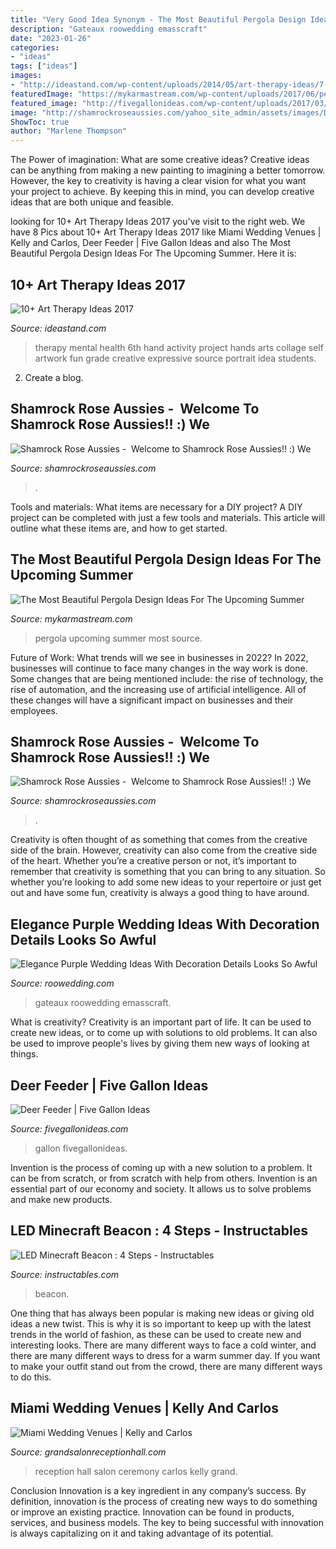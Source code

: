 ```yaml
---
title: "Very Good Idea Synonym - The Most Beautiful Pergola Design Ideas For The Upcoming Summer"
description: "Gateaux roowedding emasscraft"
date: "2023-01-26"
categories:
- "ideas"
tags: ["ideas"]
images:
- "http://ideastand.com/wp-content/uploads/2014/05/art-therapy-ideas/7-art-therapy-ideas.jpg"
featuredImage: "https://mykarmastream.com/wp-content/uploads/2017/06/pergola-4.jpg"
featured_image: "http://fivegallonideas.com/wp-content/uploads/2017/03/fivegallonddeerfeeder-533x800.jpg"
image: "http://shamrockroseaussies.com/yahoo_site_admin/assets/images/DSC_0246.41175523_std.JPG"
ShowToc: true
author: "Marlene Thompson"
---
```



The Power of imagination: What are some creative ideas?
Creative ideas can be anything from making a new painting to imagining a better tomorrow. However, the key to creativity is having a clear vision for what you want your project to achieve. By keeping this in mind, you can develop creative ideas that are both unique and feasible.

	

		
looking for 10+ Art Therapy Ideas 2017 you've visit to the right web. We have 8 Pics about 10+ Art Therapy Ideas 2017 like Miami Wedding Venues | Kelly and Carlos, Deer Feeder | Five Gallon Ideas and also The Most Beautiful Pergola Design Ideas For The Upcoming Summer. Here it is:
		
    
## 10+ Art Therapy Ideas 2017

<img loading=lazy src="http://ideastand.com/wp-content/uploads/2014/05/art-therapy-ideas/7-art-therapy-ideas.jpg" onerror="this.onerror=null;this.src='https://tse1.mm.bing.net/th?id=OIP.wQEH2vgbHV2iGNyH8PIO5AHaKJ&amp;pid=15.1';" alt="10+ Art Therapy Ideas 2017">

_Source: ideastand.com_

>therapy mental health 6th hand activity project hands arts collage self artwork fun grade creative expressive source portrait idea students. 

	

2. Create a blog.

    
## Shamrock Rose Aussies - ﻿﻿﻿ Welcome To Shamrock Rose Aussies!! :) We

<img loading=lazy src="http://shamrockroseaussies.com/yahoo_site_admin/assets/images/DSC_0644.231175850_std.JPG" onerror="this.onerror=null;this.src='https://tse3.mm.bing.net/th?id=OIP.lAHs6FyOLWsFrdoPttWq_gHaE-&amp;pid=15.1';" alt="Shamrock Rose Aussies - ﻿﻿﻿ Welcome to Shamrock Rose Aussies!! :) We">

_Source: shamrockroseaussies.com_

>. 

	

Tools and materials: What items are necessary for a DIY project?
A DIY project can be completed with just a few tools and materials. This article will outline what these items are, and how to get started.

    
## The Most Beautiful Pergola Design Ideas For The Upcoming Summer

<img loading=lazy src="https://mykarmastream.com/wp-content/uploads/2017/06/pergola-4.jpg" onerror="this.onerror=null;this.src='https://tse3.mm.bing.net/th?id=OIP.J3MYKT9KJrXkmDZM9uGu4QHaIQ&amp;pid=15.1';" alt="The Most Beautiful Pergola Design Ideas For The Upcoming Summer">

_Source: mykarmastream.com_

>pergola upcoming summer most source. 

	

Future of Work: What trends will we see in businesses in 2022?
In 2022, businesses will continue to face many changes in the way work is done. Some changes that are being mentioned include: the rise of technology, the rise of automation, and the increasing use of artificial intelligence. All of these changes will have a significant impact on businesses and their employees.

    
## Shamrock Rose Aussies - ﻿﻿﻿ Welcome To Shamrock Rose Aussies!! :) We

<img loading=lazy src="http://shamrockroseaussies.com/yahoo_site_admin/assets/images/DSC_0246.41175523_std.JPG" onerror="this.onerror=null;this.src='https://tse1.mm.bing.net/th?id=OIP.Ybvy9pTnv6NBulXCS1a1xwHaE-&amp;pid=15.1';" alt="Shamrock Rose Aussies - ﻿﻿﻿ Welcome to Shamrock Rose Aussies!! :) We">

_Source: shamrockroseaussies.com_

>. 

	

Creativity is often thought of as something that comes from the creative side of the brain. However, creativity can also come from the creative side of the heart. Whether you’re a creative person or not, it’s important to remember that creativity is something that you can bring to any situation. So whether you’re looking to add some new ideas to your repertoire or just get out and have some fun, creativity is always a good thing to have around.

    
## Elegance Purple Wedding Ideas With Decoration Details Looks So Awful

<img loading=lazy src="https://roowedding.com/wp-content/uploads/2017/05/purple-candle-lit-decor.jpg" onerror="this.onerror=null;this.src='https://tse1.mm.bing.net/th?id=OIP.qTVdGyF-4Tp-8SioiKwo4wHaLG&amp;pid=15.1';" alt="Elegance Purple Wedding Ideas With Decoration Details Looks So Awful">

_Source: roowedding.com_

>gateaux roowedding emasscraft. 

	

What is creativity?
Creativity is an important part of life. It can be used to create new ideas, or to come up with solutions to old problems. It can also be used to improve people's lives by giving them new ways of looking at things.

    
## Deer Feeder | Five Gallon Ideas

<img loading=lazy src="http://fivegallonideas.com/wp-content/uploads/2017/03/fivegallonddeerfeeder-533x800.jpg" onerror="this.onerror=null;this.src='https://tse3.mm.bing.net/th?id=OIP.XIxmY2bxwis2cjnX_ybEmgHaLH&amp;pid=15.1';" alt="Deer Feeder | Five Gallon Ideas">

_Source: fivegallonideas.com_

>gallon fivegallonideas. 

	

Invention is the process of coming up with a new solution to a problem. It can be from scratch, or from scratch with help from others. Invention is an essential part of our economy and society. It allows us to solve problems and make new products.

    
## LED Minecraft Beacon : 4 Steps - Instructables

<img loading=lazy src="https://content.instructables.com/ORIG/F2K/W39E/HF23MEGR/F2KW39EHF23MEGR.jpg?auto=webp&amp;frame=1" onerror="this.onerror=null;this.src='https://tse2.mm.bing.net/th?id=OIP.SglrvNxGh9W3POdCScuQ_gHaFj&amp;pid=15.1';" alt="LED Minecraft Beacon : 4 Steps - Instructables">

_Source: instructables.com_

>beacon. 

	

One thing that has always been popular is making new ideas or giving old ideas a new twist. This is why it is so important to keep up with the latest trends in the world of fashion, as these can be used to create new and interesting looks. There are many different ways to face a cold winter, and there are many different ways to dress for a warm summer day. If you want to make your outfit stand out from the crowd, there are many different ways to do this.

    
## Miami Wedding Venues | Kelly And Carlos

<img loading=lazy src="https://www.grandsalonreceptionhall.com/wp-content/uploads/2014/01/Grand-Salon-Reception-Hall-Wedding-Reception-Wedding-Ceremony-14.jpg" onerror="this.onerror=null;this.src='https://tse1.mm.bing.net/th?id=OIP.oDiOGO7ZV2Yq0hrZnJ0eSwHaE5&amp;pid=15.1';" alt="Miami Wedding Venues | Kelly and Carlos">

_Source: grandsalonreceptionhall.com_

>reception hall salon ceremony carlos kelly grand. 

	

Conclusion
Innovation is a key ingredient in any company’s success. By definition, innovation is the process of creating new ways to do something or improve an existing practice. Innovation can be found in products, services, and business models. The key to being successful with innovation is always capitalizing on it and taking advantage of its potential.


